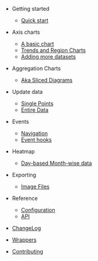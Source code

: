 * Getting started
  * [Quick start](getting_started/quick_start.md)

* Axis charts
  * [A basic chart](basic/basic_chart.md)
  * [Trends and Region Charts](basic/trends_regions.md)
  * [Adding more datasets](basic/multiple_datasets.md)

* Aggregation Charts
  * [Aka Sliced Diagrams](basic/aggr_sliced_diags.md)

* Update data
  * [Single Points]()
  * [Entire Data]()

* Events
  * [Navigation]()
  * [Event hooks]()

* Heatmap
  * [Day-based Month-wise data](basic/heatmap.md)

* Exporting
  * [Image Files]()

* Reference
  * [Configuration]()
  * [API]()

* [ChangeLog]()
* [Wrappers]()
* [Contributing]()
